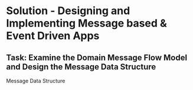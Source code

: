 # Solution - Designing and Implementing Message based & Event Driven Apps

## Task: Examine the Domain Message Flow Model and Design the Message Data Structure

Message Data Structure